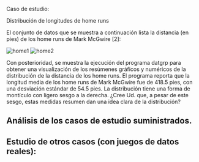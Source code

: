 Caso de estudio:

Distribución de longitudes de home runs

El conjunto de datos que se muestra a continuación lista la distancia (en pies) de los home
runs de Mark McGwire [2]:

<img src="https://ujurado.github.io/wikiprobabilidad/assets/images/figura1.png" alt="home1">

<img src="https://ujurado.github.io/wikiprobabilidad/assets/images/figura1.png" alt="home2">

Con posterioridad, se muestra la ejecución del programa datgrp para obtener una
visualización de los resúmenes gráficos y numéricos de la distribución de la distancia de los
home runs. El programa reporta que la longitud media de los home runs de Mark McGwire
fue de 418.5 pies, con una desviación estándar de 54.5 pies. La distribución tiene una forma
de montículo con ligero sesgo a la derecha. ¿Cree Ud. que, a pesar de este sesgo, estas
medidas resumen dan una idea clara de la distribución?
## Análisis de los casos de  estudio suministrados.

## Estudio de otros casos (con juegos de datos reales):
